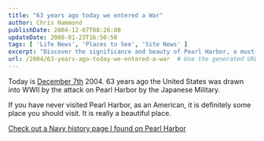 ```yaml
---
title: "63 years ago today we entered a War"
author: Chris Hammond
publishDate: 2004-12-07T08:26:00
updateDate: 2008-01-23T16:50:50
tags: [ 'Life News', 'Places to See', 'Site News' ]
excerpt: "Discover the significance and beauty of Pearl Harbor, a must-visit for all Americans, with a rich history dating back to WWII. Find out more!"
url: /2004/63-years-ago-today-we-entered-a-war  # Use the generated URL with year
---
```

<P>Today is <A href="https://www.history.navy.mil/photos/events/wwii-pac/pearlhbr/pearlhbr.htm">December 7th</A> 2004. 63 years ago the United States was drawn into WWII by the attack on Pearl Harbor by the Japanese Military.</P> <P>If you have never visited Pearl Harbor, as an American, it is definitely some place you should visit. It is really a beautiful place.</P> <P><A href="https://www.history.navy.mil/photos/events/wwii-pac/pearlhbr/pearlhbr.htm">Check out a Navy history page I found on Pearl Harbor</A></P>


